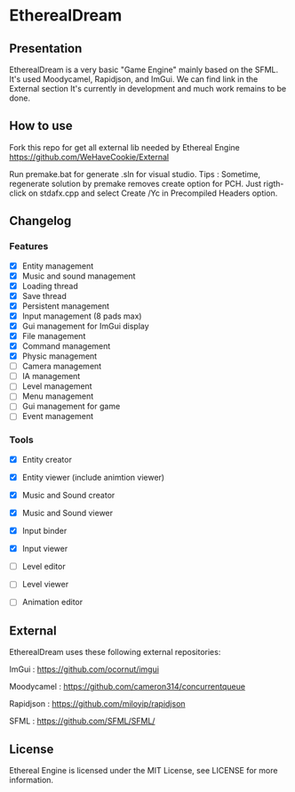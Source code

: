 # EtherealDream

## Presentation
EtherealDream is a very basic "Game Engine" mainly based on the SFML. It's used Moodycamel, Rapidjson, and ImGui. We can find link in the External section
It's currently in development and much work remains to be done.

## How to use
Fork this repo for get all external lib needed by Ethereal Engine 
https://github.com/WeHaveCookie/External

Run premake.bat for generate .sln for visual studio.
Tips : Sometime, regenerate solution by premake removes create option for PCH. Just rigth-click on stdafx.cpp and select Create /Yc in Precompiled Headers option.


## Changelog
### Features
- [x] Entity management
- [x] Music and sound management
- [x] Loading thread
- [x] Save thread
- [x] Persistent management
- [x] Input management (8 pads max)
- [x] Gui management for ImGui display
- [x] File management
- [x] Command management
- [x] Physic management
- [ ] Camera management
- [ ] IA management
- [ ] Level management
- [ ] Menu management
- [ ] Gui management for game
- [ ] Event management

### Tools
- [x] Entity creator
- [x] Entity viewer (include animtion viewer)
- [x] Music and Sound creator
- [x] Music and Sound viewer
- [x] Input binder
- [x] Input viewer
- [ ] Level editor
- [ ] Level viewer
- [ ] Animation editor



## External
EtherealDream uses these following external repositories:

ImGui : https://github.com/ocornut/imgui

Moodycamel : https://github.com/cameron314/concurrentqueue

Rapidjson : https://github.com/miloyip/rapidjson

SFML : https://github.com/SFML/SFML/

## License

Ethereal Engine is licensed under the MIT License, see LICENSE for more information.
